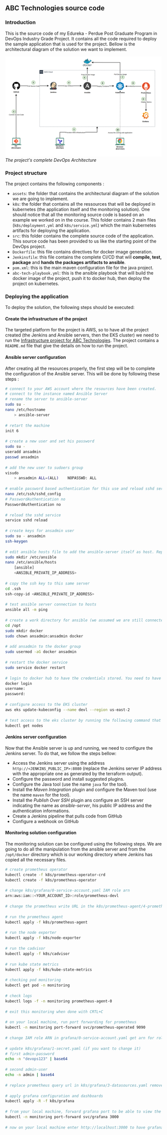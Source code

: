 ## ABC Technologies source code

### Introduction

This is the source code of my Edureka - Perdue Post Graduate Program in DevOps Industry Grade Project. It contains all the code required to deploy the sample application that is used for the project. Bellow is the architectural diagram of the solution we want to implement.

![DevOps Architecture](assets/abc-technologies-devops.png)
*The project's complete DevOps Architecture*

### Project structure

The project contains the following components :

- `assets`: the folder that contains the architectural diagram of the solution we are going to implement.
- `k8s`: the folder that contains all the ressources that will be deployed in kubernetes (the application itself and the monitoring solution). One should notice that all the monitoring source code is based on an example we worked on in the course. This folder contains 2 main files (`k8s/deployment.yml` and `k8s/service.yml`) which the main kubernetes artifacts for deploying the application. 
- `src`: this folder contains the complete source code of the application. This source code has been provided to us like the starting point of the DevOps project.
- `Dockerfile`: this file contains directives for docker image generation.
- `Jenkinsfile`: this file contains the complete CI/CD that will **compile, test, package** and **hands the packages artifacts to ansible**.
- `pom.xml`: this is the main maven configuration file for the java project.
- `abc-tech-playbook.yml`: this is the ansible playbook that will build the docker image of the project, push it to docker hub, then deploy the project on kubernetes. 

### Deploying the application

To deploy the solution, the following steps should be executed:

#### Create the infrastructure of the project

The targeted platform for the project is AWS, so to have all the project created (the Jenkins and Ansible servers, then the EKS cluster) we need to run the [Infrastructure project for ABC Technologies](https://github.com/Simoganger/edureka-perdue-infra). The project contains a `README.md` file that give the details on how to run the project.

#### Ansible server configuration

After creating all the resources properly, the first step will be to complete the configuration of the Ansible server. This will be done by following these steps :


```bash
# connect to your AWS account where the resources have been created.
# connect to the instance named Ansible Server
# rename the server to ansible-server
sudo su -
nano /etc/hostname
    > ansible-server

# retart the machine
init 6

# create a new user and set his password
sudo su -
useradd ansadmin
passwd ansadmin

# add the new user to sudoers group
visudo
    > ansadmin ALL=(ALL)    NOPASSWD: ALL

# enable password based authentication for this use and reload sshd service
nano /etc/ssh/sshd_config
# PasswordAuthentication no
PasswordAuthentication no

# reload the sshd service
service sshd reload

# create keys for ansadmin user
sudo su - ansadmin
ssh-keygen

# edit ansible hosts file to add the ansible-server itself as host. Replace the ANSIBLE_PRIVATE_IP_ADDRESS by what ever yours is after terraform execution.
sudo mkdir /etc/ansible
nano /etc/ansible/hosts
    [ansible]
    <ANSIBLE_PRIVATE_IP_ADDRESS>

# copy the ssh key to this same server
cd .ssh
ssh-copy-id <ANSIBLE_PRIVATE_IP_ADDRESS>

# test ansible server connection to hosts
ansible all -m ping

# create a work directory for ansible (we assumed we are still connected with ansadmin user) and assign the directory to the ansible user
cd /opt
sudo mkdir docker
sudo chown ansadmin:ansadmin docker

# add ansadmin to the docker group
sudo usermod -aG docker ansadmin

# restart the docker service
sudo service docker restart

# login to docker hub to have the credentials stored. You need to have an account created on https://hub.docker.com/.
docker login
username:
password:

# configure access to the EKS cluster
aws eks update-kubeconfig --name devl --region us-east-2

# test access to the eks cluster by running the following command that will display the nodes of the eks cluster.
kubectl get nodes
```

#### Jenkins server configuration

Now that the Ansible server is up and running, we need to configure the Jenkins server. To do that, we follow the steps bellow:

- Access the Jenkins server using the address `http://<JENKINS_PUBLIC_IP>:8080` (replace the Jenkins server IP address with the appropriate one as generated by the terraform output).
- Configure the password and install suggested plugins.
- Configure the Java tool (use the name `java` for the tool).
- Install the *Maven Integration* plugin and configure the Maven tool (use the name `maven` for the tool).
- Install the *Publish Over SSH* plugin ans configure an SSH server indicating the name as *ansible-server*, his public IP address and the authentication informations.
- Create a Jenkins pipeline that pulls code from GitHub
- Configure a webhook on GitHub

#### Monitoring solution configuration

The monitoring solution can be configured using the following steps. We are going to do all the manipulation from the ansible server and from the `/opt/docker` directory which is our working directory where Jenkins has copied all the necessary files.

```bash
# create prometheus operator
kubectl create -f k8s/prometheus-operator-crd
kubectl create -f k8s/prometheus-operator

# change k8s/grafana/0-service-account.yaml IAM role arn
arn:aws:iam::<YOUR_ACCOUNT_ID>:role/prometheus-devl

# change the prometheus write URL in the k8s/prometheus-agent/4-prometheus.yaml file (you can get this from AWS console)

# run the prometheus agent
kubectl apply -f k8s/prometheus-agent

# run the node exporter
kubectl apply -f k8s/node-exporter

# run the cadvisor
kubectl apply -f k8s/cadvisor

# run kube state metrics
kubectl apply -f k8s/kube-state-metrics

# checking pod monitoring
kubectl get pod -n monitoring

# check logs 
kubectl logs -f -n monitoring prometheus-agent-0

# exit this monitoring when done with CRTL+C

# on your local machine, run port forwarding for prometheus
kubectl -n monitoring port-forward svc/prometheus-operated 9090

# change IAM role ARN in grafana/0-service-account.yaml get arn for role grafana-devl

# update k8s/grafana/1-secret.yaml (if you want to change it)
# first admin-password
echo -n "devops123" | base64

# second admin-user
echo -n admin | base64

# replace prometheus query url in k8s/grafana/3-datasources.yaml remove /api/v1/query

# apply grafana configuration and dashboards
kubectl apply -R -f k8s/grafana

# from your local machine, forward grafana port to be able to view the dashboard
kubectl -n monitoring port-forward svc/grafana 3000

# now on your local machine enter http://localhost:3000 to have grafana dashboard and http://localhost:9090 to have prometheus raw dashboard
```
